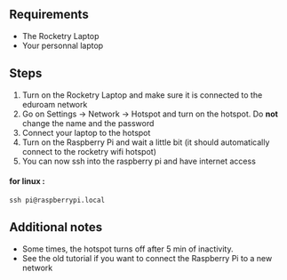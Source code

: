## Requirements
 - The Rocketry Laptop
 - Your personnal laptop

## Steps
1. Turn on the Rocketry Laptop and make sure it is connected to the eduroam network
2. Go on Settings -> Network -> Hotspot and turn on the hotspot. Do **not** change the name and the password
3. Connect your laptop to the hotspot
4. Turn on the Raspberry Pi and wait a little bit (it should automatically connect to the rocketry wifi hotspot)
5. You can now ssh into the raspberry pi and have internet access

#### for linux :
```
ssh pi@raspberrypi.local
```

## Additional notes
 - Some times, the hotspot turns off after 5 min of inactivity.
 - See the old tutorial if you want to connect the Raspberry Pi to a new network
